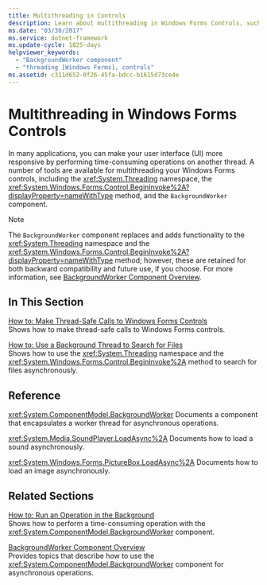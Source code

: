 ```yaml
---
title: Multithreading in Controls
description: Learn about multithreading in Windows Forms Controls, such as making your UI more responsive by performing time-consuming operations on another thread.
ms.date: "03/30/2017"
ms.service: dotnet-framework
ms.update-cycle: 1825-days
helpviewer_keywords:
  - "BackgroundWorker component"
  - "threading [Windows Forms], controls"
ms.assetid: c311d652-0f26-45fa-bdcc-b1615d73ce4e
---
```

# Multithreading in Windows Forms Controls

In many applications, you can make your user interface (UI) more responsive by performing time-consuming operations on another thread. A number of tools are available for multithreading your Windows Forms controls, including the <xref:System.Threading> namespace, the <xref:System.Windows.Forms.Control.BeginInvoke%2A?displayProperty=nameWithType> method, and the `BackgroundWorker` component.

> [!NOTE]
> The `BackgroundWorker` component replaces and adds functionality to the <xref:System.Threading> namespace and the <xref:System.Windows.Forms.Control.BeginInvoke%2A?displayProperty=nameWithType> method; however, these are retained for both backward compatibility and future use, if you choose. For more information, see [BackgroundWorker Component Overview](backgroundworker-component-overview.md).

## In This Section

[How to: Make Thread-Safe Calls to Windows Forms Controls](how-to-make-thread-safe-calls.md)\
Shows how to make thread-safe calls to Windows Forms controls.

[How to: Use a Background Thread to Search for Files](how-to-use-a-background-thread-to-search-for-files.md)\
Shows how to use the <xref:System.Threading> namespace and the <xref:System.Windows.Forms.Control.BeginInvoke%2A> method to search for files asynchronously.

## Reference

<xref:System.ComponentModel.BackgroundWorker>
Documents a component that encapsulates a worker thread for asynchronous operations.

<xref:System.Media.SoundPlayer.LoadAsync%2A>
Documents how to load a sound asynchronously.

<xref:System.Windows.Forms.PictureBox.LoadAsync%2A>
Documents how to load an image asynchronously.

## Related Sections

[How to: Run an Operation in the Background](how-to-run-an-operation-in-the-background.md)\
Shows how to perform a time-consuming operation with the <xref:System.ComponentModel.BackgroundWorker> component.

[BackgroundWorker Component Overview](backgroundworker-component-overview.md)\
Provides topics that describe how to use the <xref:System.ComponentModel.BackgroundWorker> component for asynchronous operations.
